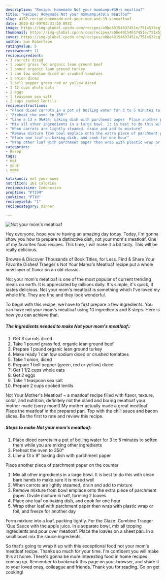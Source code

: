 ```yaml
---
description: "Recipe: Homemade Not your mom&amp;#39;s meatloaf"
title: "Recipe: Homemade Not your mom&amp;#39;s meatloaf"
slug: 4152-recipe-homemade-not-your-mom-and-39-s-meatloaf
date: 2020-02-09T03:31:30.093Z
image: https://img-global.cpcdn.com/recipes/a0be40154637451e/751x532cq70/not-your-moms-meatloaf-recipe-main-photo.jpg
thumbnail: https://img-global.cpcdn.com/recipes/a0be40154637451e/751x532cq70/not-your-moms-meatloaf-recipe-main-photo.jpg
cover: https://img-global.cpcdn.com/recipes/a0be40154637451e/751x532cq70/not-your-moms-meatloaf-recipe-main-photo.jpg
author: Sue Robertson
ratingvalue: 5
reviewcount: 11
recipeingredient:
- 3 carrots diced
- 1 pound grass fed organic lean ground beef
- 1 pound organic lean ground turkey
- 1 can low sodium diced or crushed tomatoes
- 1 onion diced
- 1 bell pepper green red or yellow diced
- 1 12 cups whole oats
- 2 eggs
- 1 teaspoon sea salt
- 2 cups cooked lentils
recipeinstructions:
- "Place diced carrots in a pot of boiling water for 3 to 5 minutes to soften them while you are mixing other ingredients"
- "Preheat the oven to 350°"
- "Line a 13 x 9&#34; baking dish with parchment paper  Place another piece of parchment paper on the counter"
- "Mix all other ingredients in a large bowl. It is best to do this with clean bare hands to make sure it is mixed well"
- "When carrots are lightly steamed, drain and add to mixture"
- "Remove mixture from bowl emplace onto the extra piece of parchment paper. Divide mixture in half, forming 2 loaves"
- "Place one loaf on baking dish, and cook for one hour"
- "Wrap other loaf with parchment paper then wrap with plastic wrap or foil, and freeze for another day"
categories:
- Resep
tags:
- not
- your
- moms

katakunci: not your moms
nutrition: 161 calories
recipecuisine: Indonesian
preptime: "PT19M"
cooktime: "PT1H"
recipeyield: "1"
recipecategory: Dinner

---
```



![Not your mom&#39;s meatloaf](https://img-global.cpcdn.com/recipes/a0be40154637451e/751x532cq70/not-your-moms-meatloaf-recipe-main-photo.jpg)

Hey everyone, hope you're having an amazing day today. Today, I'm gonna show you how to prepare a distinctive dish, not your mom&#39;s meatloaf. One of my favorites food recipes. This time, I will make it a bit tasty. This will be really delicious.

Browse &amp; Discover Thousands of Book Titles, for Less. Find &amp; Share Your Favorite Dishes! Traeger&#39;s Not Your Mama&#39;s Meatloaf recipe put a whole new layer of flavor on an old classic.

Not your mom&#39;s meatloaf is one of the most popular of current trending meals on earth. It is appreciated by millions daily. It's simple, it's quick, it tastes delicious. Not your mom&#39;s meatloaf is something which I've loved my whole life. They are fine and they look wonderful.


To begin with this recipe, we have to first prepare a few ingredients. You can have not your mom&#39;s meatloaf using 10 ingredients and 8 steps. Here is how you can achieve that.

##### The ingredients needed to make Not your mom&#39;s meatloaf::

1. Get 3 carrots diced
1. Take 1 pound grass fed, organic lean ground beef
1. Prepare 1 pound organic lean ground turkey
1. Make ready 1 can low sodium diced or crushed tomatoes
1. Take 1 onion, diced
1. Prepare 1 bell pepper (green, red or yellow) diced
1. Get 1 1/2 cups whole oats
1. Get 2 eggs
1. Take 1 teaspoon sea salt
1. Prepare 2 cups cooked lentils


Not Your Mother&#39;s Meatloaf ~ a meatloaf recipe filled with flavor, texture, color, and nutrition, definitely not the bland and boring meatloaf your mother made (sorry mom!) My mother actually made a great meatloaf. Place the meatloaf in the prepared pan. Top with the chili sauce and bacon slices. Be the first to rate and review this recipe. 

##### Steps to make Not your mom&#39;s meatloaf:

1. Place diced carrots in a pot of boiling water for 3 to 5 minutes to soften them while you are mixing other ingredients
1. Preheat the oven to 350°
1. Line a 13 x 9&#34; baking dish with parchment paper

Place another piece of parchment paper on the counter
1. Mix all other ingredients in a large bowl. It is best to do this with clean bare hands to make sure it is mixed well
1. When carrots are lightly steamed, drain and add to mixture
1. Remove mixture from bowl emplace onto the extra piece of parchment paper. Divide mixture in half, forming 2 loaves
1. Place one loaf on baking dish, and cook for one hour
1. Wrap other loaf with parchment paper then wrap with plastic wrap or foil, and freeze for another day


Form mixture into a loaf, packing tightly. For the Glaze: Combine Traeger &#39;Que Sauce with the apple juice. In a separate bowl, mix all topping ingredients and pour over meatloaf. Place the loaves on a sheet pan. In a small bowl mix the sauce ingredients. 

So that's going to wrap it up with this exceptional food not your mom&#39;s meatloaf recipe. Thanks so much for your time. I'm confident you will make this at home. There's gonna be more interesting food in home recipes coming up. Remember to bookmark this page on your browser, and share it to your loved ones, colleague and friends. Thank you for reading. Go on get cooking!
